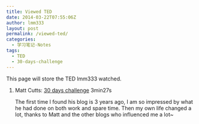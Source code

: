 ```yaml
---
title: Viewed TED
date: 2014-03-22T07:55:06Z
author: lmm333
layout: post
permalink: /viewed-ted/
categories:
  - 学习笔记-Notes
tags:
  - TED
  - 30-days-challenge
---
```


This page will store the TED lmm333 watched.

1. Matt Cutts:  [30 days challenge](http://v.163.com/movie/2013/8/M/P/M94IULLG6_M94IV1OMP.html) 3min27s

    The first time I found his blog is 3 years ago, I am so impressed by what he had done on both work and spare time. Then my own life changed a lot, thanks to Matt and the other blogs who influenced me a lot~